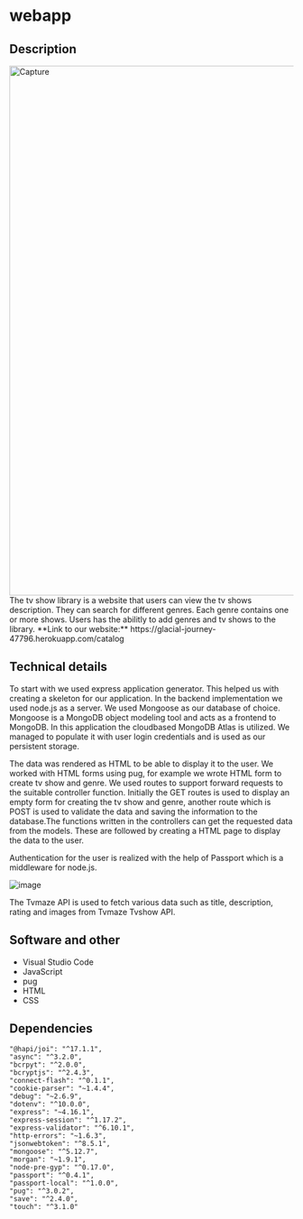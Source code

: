 
# webapp

## Description
<img width="940" alt="Capture" src="https://user-images.githubusercontent.com/45126152/122805345-469ebe00-d2c9-11eb-8d60-010bfcfa683e.PNG">
The tv show library is a website that users can view the tv shows description. They can search for different genres. Each genre contains one or more shows. Users has the abilitly to add genres and tv shows to the library.
**Link to our website:**
https://glacial-journey-47796.herokuapp.com/catalog

## Technical details

To start with we used express application generator. This helped us with creating a skeleton for our application. In the backend implementation we used node.js as a server. We used Mongoose as our database of choice. Mongoose is a MongoDB object modeling tool and acts as a frontend to MongoDB. In this application the cloudbased MongoDB Atlas is utilized. We managed to populate it with user login credentials and is used as our persistent storage.

The data was rendered as HTML to be able to display it to the user. We worked with HTML forms using pug, for example we wrote HTML form to create tv show and genre. We used routes to support forward requests to the suitable controller function. Initially the GET routes is used to display an empty form for creating the tv show and genre, another route which is POST is used to validate the data and saving the information to the database.The functions written in the controllers can get the requested data from the models. These are followed by creating a HTML page to display the data to the user.

Authentication for the user is realized with the help of Passport which is a middleware for node.js.


![image](https://user-images.githubusercontent.com/45126152/122805864-eb210000-d2c9-11eb-897f-d81822154aea.png)

The Tvmaze API is used to fetch various data such as title, description, rating and images from Tvmaze Tvshow API.




## Software and other

* Visual Studio Code
* JavaScript
* pug
* HTML
* CSS

## Dependencies

    "@hapi/joi": "^17.1.1",
    "async": "^3.2.0",
    "bcrpyt": "^2.0.0",
    "bcryptjs": "^2.4.3",
    "connect-flash": "^0.1.1",
    "cookie-parser": "~1.4.4",
    "debug": "~2.6.9",
    "dotenv": "^10.0.0",
    "express": "~4.16.1",
    "express-session": "^1.17.2",
    "express-validator": "^6.10.1",
    "http-errors": "~1.6.3",
    "jsonwebtoken": "^8.5.1",
    "mongoose": "^5.12.7",
    "morgan": "~1.9.1",
    "node-pre-gyp": "^0.17.0",
    "passport": "^0.4.1",
    "passport-local": "^1.0.0",
    "pug": "^3.0.2",
    "save": "^2.4.0",
    "touch": "^3.1.0"
